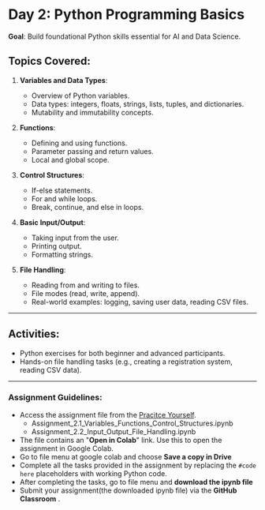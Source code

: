 # Day 2: Python Programming Basics

**Goal**: Build foundational Python skills essential for AI and Data Science.

## Topics Covered:
1. **Variables and Data Types**:
   - Overview of Python variables.
   - Data types: integers, floats, strings, lists, tuples, and dictionaries.
   - Mutability and immutability concepts.
   
2. **Functions**:
   - Defining and using functions.
   - Parameter passing and return values.
   - Local and global scope.

3. **Control Structures**:
   - If-else statements.
   - For and while loops.
   - Break, continue, and else in loops.

4. **Basic Input/Output**:
   - Taking input from the user.
   - Printing output.
   - Formatting strings.

5. **File Handling**:
   - Reading from and writing to files.
   - File modes (read, write, append).
   - Real-world examples: logging, saving user data, reading CSV files.

---

## Activities:
- Python exercises for both beginner and advanced participants.
- Hands-on file handling tasks (e.g., creating a registration system, reading CSV data).

---

### Assignment Guidelines:
- Access the assignment file from the [Pracitce Yourself](https://github.com/Nepal-College-of-Information-Technology/AI-Data-Science-Worksop-2024/blob/main/Practice%20Yourself).
  - Assignment_2.1_Variables_Functions_Control_Structures.ipynb
  - Assignment_2.2_Input_Output_File_Handling.ipynb 
- The file contains an "**Open in Colab**" link. Use this to open the assignment in Google Colab.
- Go to file menu at google colab and choose **Save a copy in Drive**
- Complete all the tasks provided in the assignment by replacing the `#code here` placeholders with working Python code.
- After completing the tasks, go to file menu and **download the ipynb file**
- Submit your assignment(the downloaded ipynb file) via the **GitHub Classroom** .